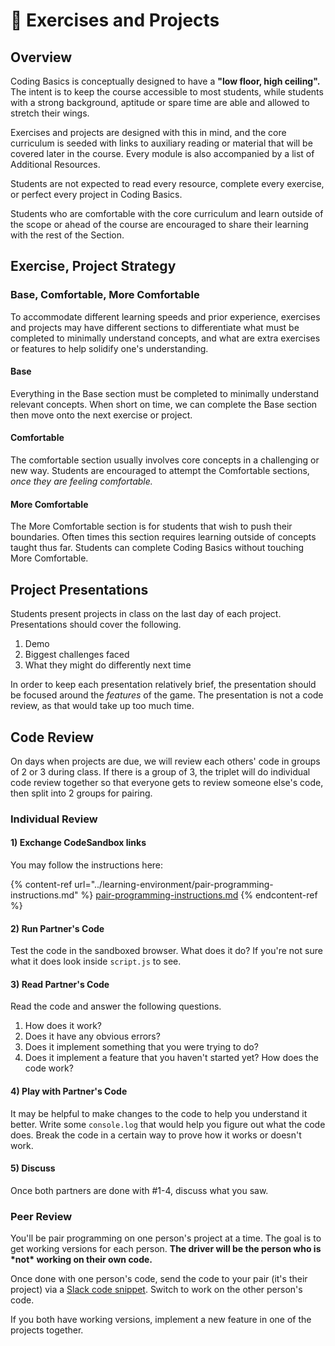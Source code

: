 # 🎲 Exercises and Projects

## Overview

Coding Basics is conceptually designed to have a **"low floor, high ceiling".** The intent is to keep the course accessible to most students, while students with a strong background, aptitude or spare time are able and allowed to stretch their wings.

Exercises and projects are designed with this in mind, and the core curriculum is seeded with links to auxiliary reading or material that will be covered later in the course. Every module is also accompanied by a list of Additional Resources.&#x20;

Students are not expected to read every resource, complete every exercise, or perfect every project in Coding Basics.

Students who are comfortable with the core curriculum and learn outside of the scope or ahead of the course are encouraged to share their learning with the rest of the Section.

## Exercise, Project Strategy

### Base, Comfortable, More Comfortable

To accommodate different learning speeds and prior experience, exercises and projects may have different sections to differentiate what must be completed to minimally understand concepts, and what are extra exercises or features to help solidify one's understanding.

#### Base

Everything in the Base section must be completed to minimally understand relevant concepts. When short on time, we can complete the Base section then move onto the next exercise or project.

#### Comfortable

The comfortable section usually involves core concepts in a challenging or new way. Students are encouraged to attempt the Comfortable sections, _once they are feeling comfortable._&#x20;

#### More Comfortable

The More Comfortable section is for students that wish to push their boundaries. Often times this section requires learning outside of concepts taught thus far. Students can complete Coding Basics without touching More Comfortable.&#x20;

## Project Presentations

Students present projects in class on the last day of each project. Presentations should cover the following.

1. Demo
2. Biggest challenges faced
3. What they might do differently next time

In order to keep each presentation relatively brief, the presentation should be focused around the _features_ of the game. The presentation is not a code review, as that would take up too much time.

## Code Review

On days when projects are due, we will review each others' code in groups of 2 or 3 during class. If there is a group of 3, the triplet will do individual code review together so that everyone gets to review someone else's code, then split into 2 groups for pairing.

### Individual Review

#### 1) Exchange CodeSandbox links

You may follow the instructions here:

{% content-ref url="../learning-environment/pair-programming-instructions.md" %}
[pair-programming-instructions.md](../learning-environment/pair-programming-instructions.md)
{% endcontent-ref %}

#### 2) Run Partner's Code

Test the code in the sandboxed browser. What does it do? If you're not sure what it does look inside `script.js` to see.

#### 3) Read Partner's Code

Read the code and answer the following questions.

1. How does it work?
2. Does it have any obvious errors?
3. Does it implement something that you were trying to do?
4. Does it implement a feature that you haven't started yet? How does the code work?

#### 4) Play with Partner's Code

It may be helpful to make changes to the code to help you understand it better. Write some `console.log` that would help you figure out what the code does. Break the code in a certain way to prove how it works or doesn't work.

#### 5) Discuss

Once both partners are done with #1-4, discuss what you saw.

### Peer Review

You'll be pair programming on one person's project at a time. The goal is to get working versions for each person. **The driver will be the person who is \*not\* working on their own code.**

Once done with one person's code, send the code to your pair (it's their project) via a [Slack code snippet](https://slack.com/intl/en-sg/slack-tips/share-code-snippets). Switch to work on the other person's code.

If you both have working versions, implement a new feature in one of the projects together.
